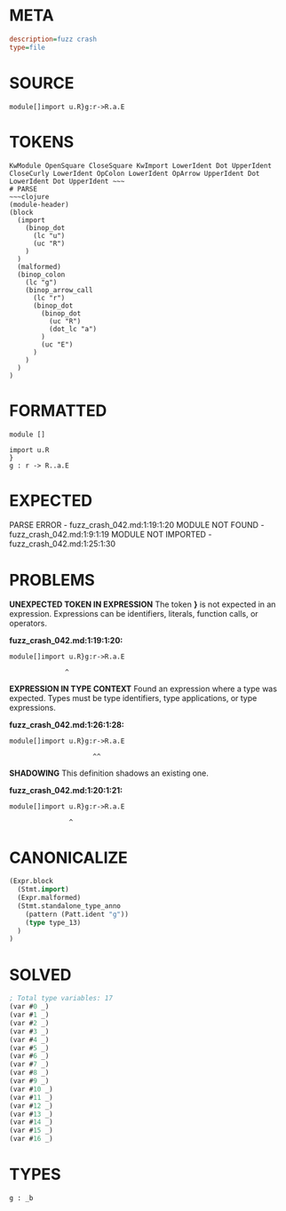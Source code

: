 # META
~~~ini
description=fuzz crash
type=file
~~~
# SOURCE
~~~roc
module[]import u.R}g:r->R.a.E
~~~
# TOKENS
~~~text
KwModule OpenSquare CloseSquare KwImport LowerIdent Dot UpperIdent CloseCurly LowerIdent OpColon LowerIdent OpArrow UpperIdent Dot LowerIdent Dot UpperIdent ~~~
# PARSE
~~~clojure
(module-header)
(block
  (import
    (binop_dot
      (lc "u")
      (uc "R")
    )
  )
  (malformed)
  (binop_colon
    (lc "g")
    (binop_arrow_call
      (lc "r")
      (binop_dot
        (binop_dot
          (uc "R")
          (dot_lc "a")
        )
        (uc "E")
      )
    )
  )
)
~~~
# FORMATTED
~~~roc
module []

import u.R
}
g : r -> R..a.E
~~~
# EXPECTED
PARSE ERROR - fuzz_crash_042.md:1:19:1:20
MODULE NOT FOUND - fuzz_crash_042.md:1:9:1:19
MODULE NOT IMPORTED - fuzz_crash_042.md:1:25:1:30
# PROBLEMS
**UNEXPECTED TOKEN IN EXPRESSION**
The token **}** is not expected in an expression.
Expressions can be identifiers, literals, function calls, or operators.

**fuzz_crash_042.md:1:19:1:20:**
```roc
module[]import u.R}g:r->R.a.E
```
                  ^


**EXPRESSION IN TYPE CONTEXT**
Found an expression where a type was expected.
Types must be type identifiers, type applications, or type expressions.

**fuzz_crash_042.md:1:26:1:28:**
```roc
module[]import u.R}g:r->R.a.E
```
                         ^^


**SHADOWING**
This definition shadows an existing one.

**fuzz_crash_042.md:1:20:1:21:**
```roc
module[]import u.R}g:r->R.a.E
```
                   ^


# CANONICALIZE
~~~clojure
(Expr.block
  (Stmt.import)
  (Expr.malformed)
  (Stmt.standalone_type_anno
    (pattern (Patt.ident "g"))
    (type type_13)
  )
)
~~~
# SOLVED
~~~clojure
; Total type variables: 17
(var #0 _)
(var #1 _)
(var #2 _)
(var #3 _)
(var #4 _)
(var #5 _)
(var #6 _)
(var #7 _)
(var #8 _)
(var #9 _)
(var #10 _)
(var #11 _)
(var #12 _)
(var #13 _)
(var #14 _)
(var #15 _)
(var #16 _)
~~~
# TYPES
~~~roc
g : _b
~~~
